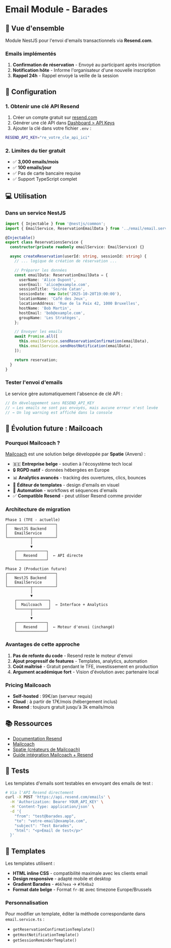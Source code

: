 # Email Module - Barades

## 📧 Vue d'ensemble

Module NestJS pour l'envoi d'emails transactionnels via **Resend.com**.

### Emails implémentés

1. **Confirmation de réservation** - Envoyé au participant après inscription
2. **Notification hôte** - Informe l'organisateur d'une nouvelle inscription
3. **Rappel 24h** - Rappel envoyé la veille de la session

## 🚀 Configuration

### 1. Obtenir une clé API Resend

1. Créer un compte gratuit sur [resend.com](https://resend.com)
2. Générer une clé API dans [Dashboard > API Keys](https://resend.com/api-keys)
3. Ajouter la clé dans votre fichier `.env` :

```bash
RESEND_API_KEY="re_votre_cle_api_ici"
```

### 2. Limites du tier gratuit

- ✅ **3,000 emails/mois**
- ✅ **100 emails/jour**
- ✅ Pas de carte bancaire requise
- ✅ Support TypeScript complet

## 💻 Utilisation

### Dans un service NestJS

```typescript
import { Injectable } from '@nestjs/common';
import { EmailService, ReservationEmailData } from '../email/email.service';

@Injectable()
export class ReservationsService {
  constructor(private readonly emailService: EmailService) {}

  async createReservation(userId: string, sessionId: string) {
    // ... logique de création de réservation ...

    // Préparer les données
    const emailData: ReservationEmailData = {
      userName: 'Alice Dupont',
      userEmail: 'alice@example.com',
      sessionTitle: 'Soirée Catan',
      sessionDate: new Date('2025-10-20T19:00:00'),
      locationName: 'Café des Jeux',
      locationAddress: 'Rue de la Paix 42, 1000 Bruxelles',
      hostName: 'Bob Martin',
      hostEmail: 'bob@example.com',
      groupName: 'Les Stratèges',
    };

    // Envoyer les emails
    await Promise.all([
      this.emailService.sendReservationConfirmation(emailData),
      this.emailService.sendHostNotification(emailData),
    ]);

    return reservation;
  }
}
```

### Tester l'envoi d'emails

Le service gère automatiquement l'absence de clé API :

```typescript
// En développement sans RESEND_API_KEY
// → Les emails ne sont pas envoyés, mais aucune erreur n'est levée
// → Un log warning est affiché dans la console
```

## 🔄 Évolution future : Mailcoach

### Pourquoi Mailcoach ?

[Mailcoach](https://mailcoach.app) est une solution belge développée par **Spatie** (Anvers) :

- 🇧🇪 **Entreprise belge** - soutien à l'écosystème tech local
- 🔒 **RGPD natif** - données hébergées en Europe
- 📊 **Analytics avancés** - tracking des ouvertures, clics, bounces
- 🎨 **Éditeur de templates** - design d'emails en visuel
- 🤖 **Automation** - workflows et séquences d'emails
- ✅ **Compatible Resend** - peut utiliser Resend comme provider

### Architecture de migration

```
Phase 1 (TFE - actuelle)
┌─────────────────────┐
│   NestJS Backend    │
│   EmailService      │
└──────────┬──────────┘
           │
           ▼
    ┌─────────────┐
    │   Resend    │  ← API directe
    └─────────────┘

Phase 2 (Production future)
┌─────────────────────┐
│   NestJS Backend    │
│   EmailService      │
└──────────┬──────────┘
           │
           ▼
    ┌──────────────┐
    │  Mailcoach   │  ← Interface + Analytics
    └──────┬───────┘
           │
           ▼
    ┌─────────────┐
    │   Resend    │  ← Moteur d'envoi (inchangé)
    └─────────────┘
```

### Avantages de cette approche

1. **Pas de refonte du code** - Resend reste le moteur d'envoi
2. **Ajout progressif de features** - Templates, analytics, automation
3. **Coût maîtrisé** - Gratuit pendant le TFE, investissement en production
4. **Argument académique fort** - Vision d'évolution avec partenaire local

### Pricing Mailcoach

- **Self-hosted** : 99€/an (serveur requis)
- **Cloud** : à partir de 17€/mois (hébergement inclus)
- **Resend** : toujours gratuit jusqu'à 3k emails/mois

## 📚 Ressources

- [Documentation Resend](https://resend.com/docs)
- [Mailcoach](https://mailcoach.app)
- [Spatie (créateurs de Mailcoach)](https://spatie.be)
- [Guide intégration Mailcoach + Resend](https://mailcoach.app/docs/app/mail-configuration/resend)

## 🧪 Tests

Les templates d'emails sont testables en envoyant des emails de test :

```bash
# Via l'API Resend directement
curl -X POST 'https://api.resend.com/emails' \
  -H 'Authorization: Bearer YOUR_API_KEY' \
  -H 'Content-Type: application/json' \
  -d '{
    "from": "test@barades.app",
    "to": "votre-email@example.com",
    "subject": "Test Barades",
    "html": "<p>Email de test</p>"
  }'
```

## 🎨 Templates

Les templates utilisent :

- **HTML inline CSS** - compatibilité maximale avec les clients email
- **Design responsive** - adapté mobile et desktop
- **Gradient Barades** - `#667eea` → `#764ba2`
- **Format date belge** - Format `fr-BE` avec timezone Europe/Brussels

### Personnalisation

Pour modifier un template, éditer la méthode correspondante dans `email.service.ts` :

- `getReservationConfirmationTemplate()`
- `getHostNotificationTemplate()`
- `getSessionReminderTemplate()`
